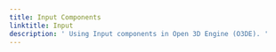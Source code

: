 ```yaml
---
title: Input Components
linktitle: Input
description: ' Using Input components in Open 3D Engine (O3DE). '
---
```

